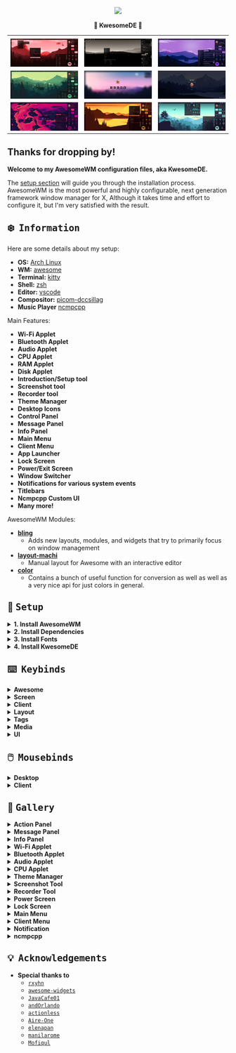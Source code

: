 <!-- DOTFILES BANNER -->
<p align="center">
  <img width="25%" src="https://github.com/Kasper24.png" />
</p>

<p align="center">
  <b>🎀 KwesomeDE 🎀</b>
</p>

<table>
  <tr>
    <td></td>
     <td></td>
     <td></td>
  </tr>
  <tr>
    <td><img src="assets/1.png" </td>
    <td><img src="assets/2.png" ></td>
    <td><img src="assets/3.png" ></td>
  </tr>
  <tr>
    <td><img src="assets/4.png" </td>
    <td><img src="assets/5.png" </td>
    <td><img src="assets/6.png" </td>
  </tr>
    <tr>
    <td><img src="assets/7.png" </td>
    <td><img src="assets/8.png" </td>
    <td><img src="assets/9.png" </td>
  </tr>
 </table>

## Thanks for dropping by!

<b> Welcome to my AwesomeWM configuration files, aka KwesomeDE.</b>

The [setup section](#setup) will guide you through the installation process.
AwesomeWM is the most powerful and highly configurable, next generation framework window manager for X,
Although it takes time and effort to configure it, but I'm very satisfied with the result.

<!-- INFORMATION -->
## :snowflake: ‎ <samp>Information</samp>

Here are some details about my setup:

- **OS:** [Arch Linux](https://archlinux.org)
- **WM:** [awesome](https://github.com/awesomeWM/awesome)
- **Terminal:** [kitty](https://github.com/kovidgoyal/kitty)
- **Shell:** [zsh](https://www.zsh.org/)
- **Editor:** [vscode](https://github.com/microsoft/vscode)
- **Compositor:** [picom-dccsillag](https://github.com/dccsillag/picom/tree/implement-window-animations)
- **Music Player** [ncmpcpp](https://github.com/ncmpcpp/ncmpcpp)

Main Features:
- **Wi-Fi Applet**
- **Bluetooth Applet**
- **Audio Applet**
- **CPU Applet**
- **RAM Applet**
- **Disk Applet**
- **Introduction/Setup tool**
- **Screenshot tool**
- **Recorder tool**
- **Theme Manager**
- **Desktop Icons**
- **Control Panel**
- **Message Panel**
- **Info Panel**
- **Main Menu**
- **Client Menu**
- **App Launcher**
- **Lock Screen**
- **Power/Exit Screen**
- **Window Switcher**
- **Notifications for various system events**
- **Titlebars**
- **Ncmpcpp Custom UI**
- **Many more!**

AwesomeWM Modules:
- **[bling](https://github.com/blingcorp/bling)**
   + Adds new layouts, modules, and widgets that try to primarily focus on window management
- **[layout-machi](https://github.com/xinhaoyuan/layout-machi)**
   + Manual layout for Awesome with an interactive editor
- **[color](https://github.com/andOrlando/color)**
   + Contains a bunch of useful function for conversion as well as well as a very nice api for just colors in general.

<!-- SETUP -->
## :wrench: ‎ <samp>Setup</samp>

<details>
<summary><b>1. Install AwesomeWM</b></summary>

Install the **[git version of AwesomeWM](https://github.com/awesomeWM/awesome/)**

**Arch users** can use this following command

```sh
yay/paru -S awesome-git
```

**For other distros**, build instructions are [here](https://github.com/awesomeWM/awesome/#building-and-installation).
</details>

<details>
<summary><b>2. Install Dependencies</b></summary>

| Dependency                              | Why/Where is it needed?                                   |
|-----------------------------------------|-----------------------------------------------------------|
| networkmanager                          | Network notifcations, applet/wibar widget                 |
| blueman                                 | Bluetooth notifcations, applet/wibar widget               |
| pactl                                   | Audio notifcations, applet/wibar widget                   |
| pipewire+pipewire-pulse/pulsaudio       | Used by pactl                                             |
| lm_sensors                              | CPU Temperature                                           |
| inotify-tools                           | Daemons that monitor filesystem events                    |
| redshift                                | Blue light toggle                                         |
| ffmpeg                                  | Record widget                                             |
| xdotool                                 | Menu commands use this to input text into terminal        |
| xclip                                   | Copy screenshot into clipboard/paste text into prompt     |
| farge                                   | Color picker keybind                                      |
| upower                                  | Battery notifications/widgets                             |
| picom                                   | Compositor widget/notifcations                            |
| brightnessctl                           | Brightness daemon and widget                              |
| playerctl                               | Media daemon and controls                                 |
| fortune-mod                             | Fortune daemon (right now that daemon is unused)          |
| imagemagick                             | Used to generate colors from wallpapers                   |
| yad                                     | Used to pick a folder                                     |
| libgudev                                | Used for USB notifications                                |
| dconf-editor                            | Used as a settings manager                                |

**Arch Linux (and other Arch-based distributions)**
   ```sh
      pacman -Sy kitty networkmanager blueman pipewire pipewire-pulse lm_sensors inotify-tools
      redshift ffmpeg xdotool xclip upower brightnessctl playerctl fortune-mod
      imagemagick yad libgudev dconf-editor --needed
   ```
   Assuming your **AUR Helper** is [yay](https://github.com/Jguer/yay) or [paru](https://github.com/Morganamilo/paru).
   ```sh
      yay/paru -Sy picom-animations-git farge-git --needed
   ```
</details>

<details>
<summary><b>3. Install Fonts</b></summary>

   + **Font Awesome 6 Pro**              - PAID
   + **Nerd Font Mono**              - [here](https://github.com/ryanoasis/nerd-fonts)
   + **Iosevka**       - [here](https://github.com/be5invis/Iosevka)
   + **Oswald**   - [here](https://fonts.google.com/specimen/Oswald)

Once you download them and unpack them, place them into `~/.fonts` or `~/.local/share/fonts`

And run this command for your system to detect the newly installed fonts.

   ```sh
   fc-cache -v
   ```
</details>


<details>
<summary><b>4. Install KwesomeDE</b></summary>

> Clone this repository

   ```sh
   git clone --recurse-submodules https://github.com/Kasper24/KwesomeDE ~/.config/awesome
   ```

> Finally, now you can login with AwesomeWM

   Congratulations, at this point you have installed this aesthetic dotfiles! :tada:

   Log out from your current desktop session and log in into AwesomeWM
</details>

<!-- Keybinds -->
## ⌨️ ‎ <samp>Keybinds</samp>

<details>
<summary><b>Awesome</b></summary>

| Keybind | Action |
| ------- | ------ |
| <kbd>super + r </kbd> | Reload awesome |
| <kbd>super + q</kbd> | Quit awesome |
</details>

<details>
<summary><b>Screen</b></summary>

| Keybind | Action |
| ------- | ------ |
| <kbd>super + ctrl + j </kbd> | Focus the next screen |
| <kbd>super + ctrl + k</kbd> | Focus the previous screen |
</details>

<details>
<summary><b>Client</b></summary>

| Keybind | Action |
| ------- | ------ |
| <kbd>super + c</kbd> | Close client |
| <kbd>super + t</kbd> | Toggle titlebar |
| <kbd>super + space</kbd> | Toggle floating |
| <kbd>super + f</kbd> | Toggle fullscreen |
| <kbd>super + m</kbd> | Toggle maximize client |
| <kbd>super + ctrl + m</kbd> | Toggle maximize client vertically |
| <kbd>super + shift + m</kbd> | Toggle maximize client horizontally |
| <kbd>super + n</kbd> | Minimize client |
| <kbd>super + shift + n</kbd> | Restore minimized clients |
| <kbd>super + shift + b</kbd> | Make tiny float and keep on top |
| <kbd>super + shift + c</kbd> | Move and resize to center |
| <kbd>super + c</kbd> | Center a client |
| <kbd>super + shift + up</kbd> | Move up |
| <kbd>super + shift + down</kbd> | Move down |
| <kbd>super + shift + left</kbd> | Move left |
| <kbd>super + shift + right</kbd> | Move right |
| <kbd>super + ctrl + up</kbd> | Resize up |
| <kbd>super + ctrl + down</kbd> | Resize down |
| <kbd>super + ctrl + left</kbd> | Resize left |
| <kbd>super + ctrl + right</kbd> | Resize right |
| <kbd>super + up</kbd> | Focus up |
| <kbd>super + down</kbd> | Focus down |
| <kbd>super + left</kbd> | Focus left |
| <kbd>super + right</kbd> | Focus right |
| <kbd>super + j</kbd> | Focus next |
| <kbd>super + k</kbd> | Focus previous |
| <kbd>super + shift + k</kbd> | Swap with next |
| <kbd>super + shift + j</kbd> | Swap with previous |
| <kbd>super + shift + return</kbd> | Swap focused client with master |
| <kbd>super + tab</kbd> | Go back in history |
| <kbd>super + shift + u</kbd> | Jump to urgent |
| <kbd>alt + a</kbd> | Pick client to add to tab group |
| <kbd>alt + s</kbd> | Iterate through tabbing group |
| <kbd>alt + d</kbd> | Remove focused client from tabbing group |

</details>

<details>
<summary><b>Layout</b></summary>

| Keybind | Action |
| ------- | ------ |
| <kbd>super + shift + =</kbd> | Increase paddings |
| <kbd>super + shift + -</kbd> | Decrease paddings |
| <kbd>super + =</kbd> | Increase gaps |
| <kbd>super + -</kbd> | Decrease gaps |
| <kbd>super + ctrl + h</kbd> | Increase number of columns |
| <kbd>super + ctrl + l</kbd> | Decrease number of columns |
| <kbd>super + shift + h</kbd> | Increase number of master clients |
| <kbd>super + shift + l</kbd> | Decrease number of master clients |
| <kbd>super + h</kbd> | Increase master width |
| <kbd>super + l</kbd> | Decrease master width |
| <kbd>super + .</kbd> | Edit the current layout if it is a machi layout |
| <kbd>super + /</kbd> | Switch between windows for a machi layout |
</details>

<details>
<summary><b>Tags</b></summary>

| Keybind | Action |
| ------- | ------ |
| <kbd>super + [1-9]</kbd> | View tag |
| <kbd>super + [1-9]</kbd> | Toggle tag |
| <kbd>super + shift + [1-9]</kbd> | Move focused client to tag |
| <kbd>super + ctrl + [1-9]</kbd> | Move focused client and switch to tag |
| <kbd>super + s</kbd> | View none |
</details>

<details>
<summary><b>Media</b></summary>

| Keybind | Action |
| ------- | ------ |
| <kbd>XF86AudioPlay</kbd> | Toggle media |
| <kbd>XF86AudioPrev</kbd> | Previous media |
| <kbd>XF86AudioNext</kbd> | Next media |
| <kbd>XF86AudioMute</kbd> | Mute volume |
| <kbd>XF86MonBrightnessUp</kbd> | Increase brightness |
| <kbd>XF86MonBrightnessDown</kbd> | Decrease brightness |
| <kbd>print</kbd> | Screenshot widget |
| <kbd>super + p</kbd> | Color picker |
</details>

<details>
<summary><b>UI</b></summary>

| Keybind | Action |
| ------- | ------ |
| <kbd>super + d</kbd> | Toggle app launcher |
| <kbd>super + escape</kbd> | Toggle exit screen |
| <kbd>alt + tab</kbd> | Window switcher |
| <kbd>super + F1</kbd> | Toggle hotkeys |
</details>

## 🖱️ ‎ <samp>Mousebinds</samp>

<details>
<summary><b>Desktop</b></summary>

| Mousebind | Action |
| --------- | ------ |
| `right click` | Toggle main menu |
</details>

<details>
<summary><b>Client</b></summary>

| Mousebind | Action |
| --------- | ------ |
| `left click` | Focus a client |
| super + `left click` | Make a client floating and move it |
| super + `right click` | Make a client floating and resize it |
</details>

<!-- GALLERY -->
## :ocean: ‎ <samp>Gallery</samp>

<details>
<summary><b>Action Panel</b></summary>
<img src="assets/action_panel.gif" width="500px" alt="action panel preview">
</details>

<details>
<summary><b>Message Panel</b></summary>
<img src="assets/message_panel.gif" width="500px" alt="message panel preview">
</details>

<details>
<summary><b>Info Panel</b></summary>
<img src="assets/info_panel.gif" width="500px" alt="info panel preview">
</details>

<details>
<summary><b>Wi-Fi Applet</b></summary>
<img src="assets/wifi_applet.gif" width="500px" alt="wifi applet preview">
</details>

<details>
<summary><b>Bluetooth Applet</b></summary>
<img src="assets/bluetooth_applet.gif" width="500px" alt="bluetooth applet preview">
</details>

<details>
<summary><b>Audio Applet</b></summary>
<img src="assets/audio_applet.gif" width="500px" alt="audio applet preview">
</details>

<details>
<summary><b>CPU Applet</b></summary>
<img src="assets/cpu_applet.gif" width="500px" alt="cpu applet preview">
</details>

<details>
<summary><b>Theme Manager</b></summary>
<img src="assets/theme_manager.gif" width="500px" alt="theme manager preview">
</details>

<details>
<summary><b>Screenshot Tool</b></summary>
<img src="assets/screenshot.gif" width="500px" alt="screenshot preview">
</details>

<details>
<summary><b>Recorder Tool</b></summary>
<img src="assets/recorder.gif" width="500px" alt="recorder preview">
</details>

<details>
<summary><b>Power Screen</b></summary>
<img src="assets/power_screen.gif" width="500px" alt="power screen preview">
</details>

<details>
<summary><b>Lock Screen</b></summary>
<img src="assets/lock_screen.gif" width="500px" alt="lock screen preview">
</details>

<details>
<summary><b>Main Menu</b></summary>
<img src="assets/main_menu.gif" width="500px" alt="main menu preview">
</details>

<details>
<summary><b>Client Menu</b></summary>
<img src="assets/client_menu.gif" width="500px" alt="client menu preview">
</details>

<details>
<summary><b>Notification</b></summary>
<img src="assets/notification.gif" width="500px" alt="notification preview">
</details>

<details>
<summary><b>ncmpcpp</b></summary>
<img src="assets/ncmpcpp.gif" width="500px" alt="ncmpcpp preview">
</details>

<!-- ACKNOWLEDGEMENTS -->
## :bulb: ‎ <samp>Acknowledgements</samp>

- **Special thanks to**
    - [`rxyhn`](https://github.com/rxyhn/dotfiles)
    - [`awesome-widgets`](https://github.com/streetturtle/awesome-wm-widgets)
    - [`JavaCafe01`](https://github.com/JavaCafe01)
    - [`andOrlando`](https://github.com/andOrlando/awesome-widgets)
    - [`actionless`](https://github.com/actionless)
    - [`Aire-One`](https://github.com/Aire-One)
    - [`elenapan`](https://github.com/elenapan)
    - [`manilarome`](https://github.com/manilarome)
    - [`Mofiqul`](https://github.com/Mofiqul)
<br>
